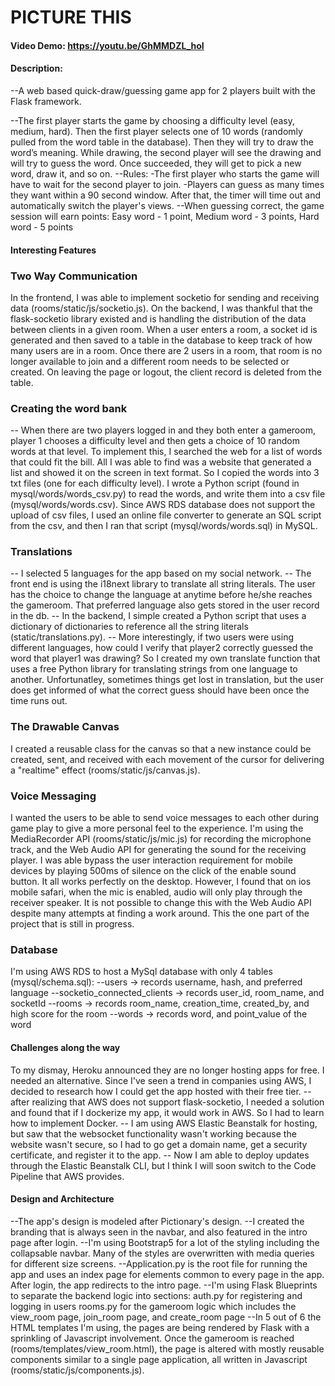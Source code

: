 # PICTURE THIS
#### Video Demo:  https://youtu.be/GhMMDZL_hoI
#### Description:
--A web based quick-draw/guessing game app for 2 players built with the Flask framework.

--The first player starts the game by choosing a difficulty level (easy, medium, hard). Then the first player selects one of 10 words (randomly pulled from the word table in the database). Then they will try to draw the word’s meaning. 
While drawing, the second player will see the drawing and will try to guess the word. Once succeeded, they will get to pick a new word, draw it, and so on. 
--Rules: 
-The first player who starts the game will have to wait for the second player to join. 
-Players can guess as many times they want within a 90 second window. After that, the timer will time out and automatically switch the player's views.
--When guessing correct, the game session will earn points: 
Easy word - 1 point, Medium word - 3 points, Hard word - 5 points 

#### Interesting Features

### Two Way Communication
In the frontend, I was able to implement socketio for sending and receiving data (rooms/static/js/socketio.js).
On the backend, I was thankful that the flask-socketio library existed and is handling the distribution of the data between clients in a given room.
When a user enters a room, a socket id is generated and then saved to a table in the database to keep track of how many users are in a room. Once there are 2 users in a room, that room is no longer available to join and a different room needs to be selected or created. On leaving the page or logout, the client record is deleted from the table.

### Creating the word bank
-- When there are two players logged in and they both enter a gameroom,
player 1 chooses a difficulty level and then gets a choice of 10 random words at that level.
To implement this, I searched the web for a list of words that could fit the bill. All I was able to find was a website that generated a list and showed it on the screen in text format. So I copied the words into 3 txt files (one for each difficulty level). 
I wrote a Python script (found in mysql/words/words_csv.py) to read the words, and write them into a csv file (mysql/words/words.csv).
Since AWS RDS database does not support the upload of csv files, I used an online file converter to generate an SQL script from the csv, and then I ran that script (mysql/words/words.sql) in MySQL.

### Translations
-- I selected 5 languages for the app based on my social network.
-- The front end is using the i18next library to translate all string literals.
The user has the choice to change the language at anytime before he/she reaches the gameroom. That preferred language also gets stored in the user record in the db.
-- In the backend, I simple created a Python script that uses a dictionary of dictionaries to reference all the string literals (static/translations.py).
-- More interestingly, if two users were using different languages, how could I verify that player2 correctly guessed the word that player1 was drawing? So I created my own translate function that uses a free Python library for translating strings from one language to another. Unfortunatley, sometimes things get lost in translation, but the user does get informed of what the correct guess should have been once the time runs out.

### The Drawable Canvas
I created a reusable class for the canvas so that a new instance could be created, sent, and received with each movement of the cursor for delivering a "realtime" effect (rooms/static/js/canvas.js).

### Voice Messaging
I wanted the users to be able to send voice messages to each other during game play to give a more personal feel to the experience.
I'm using the MediaRecorder API (rooms/static/js/mic.js) for recording the microphone track, and the Web Audio API for generating the sound for the receiving player. 
I was able bypass the user interaction requirement for mobile devices by playing 500ms of silence on the click of the enable sound button. 
It all works perfectly on the desktop. However, I found that on ios mobile safari, when the mic is enabled, audio will only play through the receiver speaker. It is not possible to change this with the Web Audio API despite many attempts at finding a work around.
This the one part of the project that is still in progress.

### Database
I'm using AWS RDS to host a MySql database with only 4 tables (mysql/schema.sql): 
--users -> records username, hash, and preferred language 
--socketio_connected_clients -> records user_id, room_name, and socketId
--rooms -> records room_name, creation_time, created_by, and high score for the room
--words -> records word, and point_value of the word

#### Challenges along the way
To my dismay, Heroku announced they are no longer hosting apps for free. I needed an alternative. Since I've seen a trend in companies using AWS, I decided to research how I could get the app hosted with their free tier.
-- after realizing that AWS does not support flask-socketio, I needed a solution and found that if I dockerize my app, it would work in AWS. So I had to learn how to implement Docker. 
-- I am using AWS Elastic Beanstalk for hosting, but saw that the websocket functionality wasn't working because the website wasn't secure, so I had to go get a domain name, get a security certificate, and register it to the app.
-- Now I am able to deploy updates through the Elastic Beanstalk CLI, but I think I will soon switch to the Code Pipeline that AWS provides.

#### Design and Architecture
--The app's design is modeled after Pictionary's design.
--I created the branding that is always seen in the navbar, and also featured in the
intro page after login. 
--I'm using Bootstrap5 for a lot of the styling including the collapsable navbar. Many of the styles are overwritten with media queries for different size screens.
--Application.py is the root file for running the app and uses an index page for   elements common to every page in the app. After login, the app redirects to the intro page.
--I'm using Flask Blueprints to separate the backend logic into sections: 
    auth.py for registering and logging in users
    rooms.py for the gameroom logic which includes the view_room page, join_room page, and create_room page
--In 5 out of 6 the HTML templates I'm using, the pages are being rendered by Flask with a sprinkling of Javascript involvement. 
Once the gameroom is reached (rooms/templates/view_room.html), the page is altered with mostly reusable components similar to a single page application, all written in Javascript (rooms/static/js/components.js).